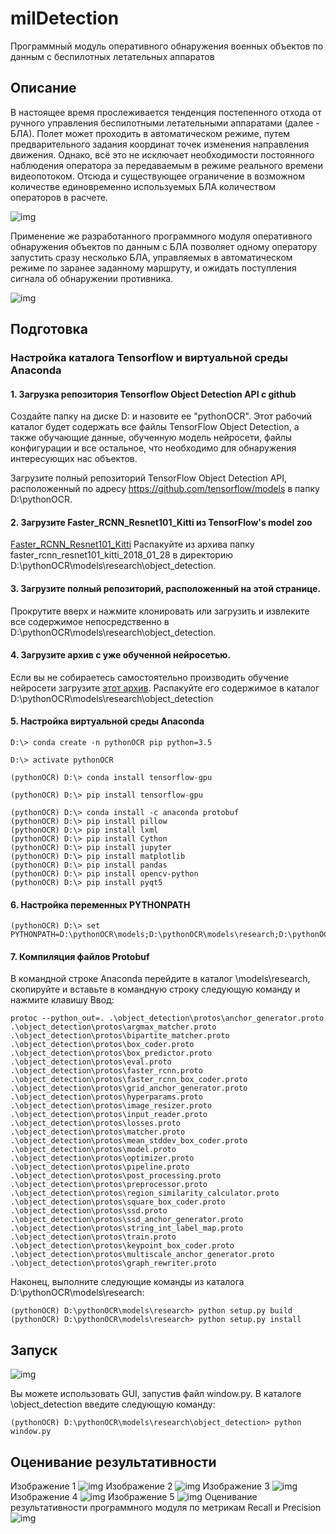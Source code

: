 
# milDetection
Программный модуль оперативного обнаружения военных объектов по данным с беспилотных летательных аппаратов

## Описание
В настоящее время прослеживается тенденция постепенного отхода от ручного управления беспилотными летательными аппаратами (далее - БЛА). Полет может проходить в автоматическом режиме, путем предварительного задания координат точек изменения направления движения. Однако, всё это не исключает необходимости постоянного наблюдения оператора за передаваемым в режиме реального времени видеопотоком. Отсюда и существующее ограничение в возможном количестве единовременно используемых БЛА количеством операторов в расчете.

![img](/gui/img4.jpg)

Применение же разработанного программного модуля оперативного обнаружения объектов по данным с БЛА позволяет одному оператору запустить сразу несколько БЛА, управляемых в автоматическом режиме по заранее заданному маршруту, и ожидать поступления сигнала об обнаружении противника.

![img](/gui/img5.jpg)

## Подготовка
### Настройка каталога Tensorflow и виртуальной среды Anaconda
#### 1. Загрузка репозитория Tensorflow Object Detection API с github

   Создайте папку на диске D: и назовите ее "pythonOCR". Этот рабочий каталог будет содержать все файлы TensorFlow Object Detection, а также обучающие данные, обученную модель нейросети, файлы конфигурации и все остальное, что необходимо для обнаружения интересующих нас объектов.

Загрузите полный репозиторий TensorFlow Object Detection API, расположенный по адресу https://github.com/tensorflow/models в папку D:\pythonOCR.

#### 2. Загрузите Faster_RCNN_Resnet101_Kitti из TensorFlow's model zoo


[Faster_RCNN_Resnet101_Kitti](http://download.tensorflow.org/models/object_detection/faster_rcnn_resnet101_coco_2018_01_28.tar.gz)
Распакуйте из архива папку faster_rcnn_resnet101_kitti_2018_01_28 в директорию D:\pythonOCR\models\research\object_detection.

#### 3. Загрузите полный репозиторий, расположенный на этой странице. 
Прокрутите вверх и нажмите клонировать или загрузить и извлеките все содержимое непосредственно в D:\pythonOCR\models\research\object_detection.

#### 4. Загрузите архив с уже обученной нейросетью.
Если вы не собираетесь самостоятельно производить обучение нейросети загрузите [этот архив](https://yadi.sk/d/l-k20liGzFvsGw). Распакуйте его содержимое в каталог D:\pythonOCR\models\research\object_detection


#### 5. Настройка виртуальной среды Anaconda


```
D:\> conda create -n pythonOCR pip python=3.5
```


```
D:\> activate pythonOCR
```


```
(pythonOCR) D:\> conda install tensorflow-gpu
```


```
(pythonOCR) D:\> pip install tensorflow-gpu
```


```
(pythonOCR) D:\> conda install -c anaconda protobuf
(pythonOCR) D:\> pip install pillow
(pythonOCR) D:\> pip install lxml
(pythonOCR) D:\> pip install Cython
(pythonOCR) D:\> pip install jupyter
(pythonOCR) D:\> pip install matplotlib
(pythonOCR) D:\> pip install pandas
(pythonOCR) D:\> pip install opencv-python
(pythonOCR) D:\> pip install pyqt5
```

#### 6. Настройка переменных PYTHONPATH


```
(pythonOCR) D:\> set PYTHONPATH=D:\pythonOCR\models;D:\pythonOCR\models\research;D:\pythonOCR\models\research\slim
```

#### 7. Компиляция файлов Protobuf 

В командной строке Anaconda перейдите в каталог \models\research, скопируйте и вставьте в командную строку следующую команду и нажмите клавишу Ввод:


```
protoc --python_out=. .\object_detection\protos\anchor_generator.proto .\object_detection\protos\argmax_matcher.proto .\object_detection\protos\bipartite_matcher.proto .\object_detection\protos\box_coder.proto .\object_detection\protos\box_predictor.proto .\object_detection\protos\eval.proto .\object_detection\protos\faster_rcnn.proto .\object_detection\protos\faster_rcnn_box_coder.proto .\object_detection\protos\grid_anchor_generator.proto .\object_detection\protos\hyperparams.proto .\object_detection\protos\image_resizer.proto .\object_detection\protos\input_reader.proto .\object_detection\protos\losses.proto .\object_detection\protos\matcher.proto .\object_detection\protos\mean_stddev_box_coder.proto .\object_detection\protos\model.proto .\object_detection\protos\optimizer.proto .\object_detection\protos\pipeline.proto .\object_detection\protos\post_processing.proto .\object_detection\protos\preprocessor.proto .\object_detection\protos\region_similarity_calculator.proto .\object_detection\protos\square_box_coder.proto .\object_detection\protos\ssd.proto .\object_detection\protos\ssd_anchor_generator.proto .\object_detection\protos\string_int_label_map.proto .\object_detection\protos\train.proto .\object_detection\protos\keypoint_box_coder.proto .\object_detection\protos\multiscale_anchor_generator.proto .\object_detection\protos\graph_rewriter.proto
```

Наконец, выполните следующие команды из каталога D:\pythonOCR\models\research:


```
(pythonOCR) D:\pythonOCR\models\research> python setup.py build
(pythonOCR) D:\pythonOCR\models\research> python setup.py install
```

## Запуск 
![img](/gui/img6.jpg)

Вы можете использовать GUI, запустив файл window.py. 
В каталоге \object_detection введите следующую команду:

```
(pythonOCR) D:\pythonOCR\models\research\object_detection> python window.py
```
## Оценивание результативности
Изображение 1
![img](/gui/img7.jpg)
Изображение 2
![img](/gui/img8.jpg)
Изображение 3
![img](/gui/img9.jpg)
Изображение 4
![img](/gui/img10.jpg)
Изображение 5
![img](/gui/img11.jpg)
Оценивание результативности программного модуля по метрикам Recall и Precision
![img](/gui/img12.jpg)
